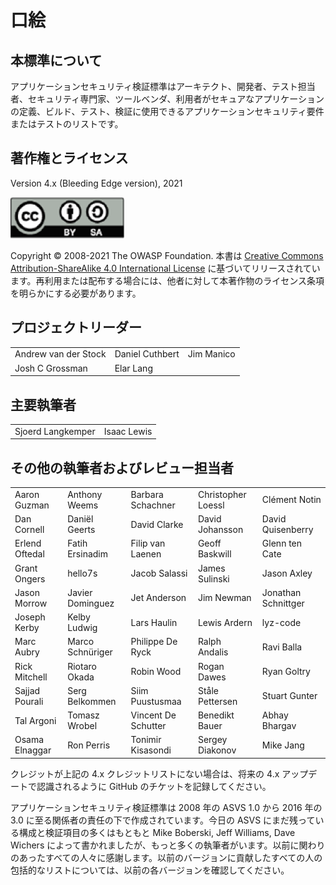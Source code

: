 # 口絵

## 本標準について

アプリケーションセキュリティ検証標準はアーキテクト、開発者、テスト担当者、セキュリティ専門家、ツールベンダ、利用者がセキュアなアプリケーションの定義、ビルド、テスト、検証に使用できるアプリケーションセキュリティ要件またはテストのリストです。

## 著作権とライセンス

Version 4.x (Bleeding Edge version), 2021

![license](../images/license.png)

Copyright © 2008-2021 The OWASP Foundation. 本書は [Creative Commons Attribution-ShareAlike 4.0 International License](https://creativecommons.org/licenses/by-sa/4.0/) に基づいてリリースされています。再利用または配布する場合には、他者に対して本著作物のライセンス条項を明らかにする必要があります。

## プロジェクトリーダー

|                      	|                 	|            	|
|----------------------	|-----------------	|------------	|
| Andrew van der Stock 	| Daniel Cuthbert 	| Jim Manico 	|
| Josh C Grossman      	| Elar Lang     	|            	|

## 主要執筆者

|                	|                	|
|----------------	|----------------	|
| Sjoerd Langkemper	| Isaac Lewis	 	|

## その他の執筆者およびレビュー担当者

|                	|                  	|                     	|                    	|                     	|
|----------------	|------------------	|---------------------	|--------------------	|---------------------	|
| Aaron Guzman   	| Anthony Weems    	| Barbara Schachner   	| Christopher Loessl 	| Clément Notin       	|
| Dan Cornell    	| Daniël Geerts    	| David Clarke        	| David Johansson    	| David Quisenberry   	|
| Erlend Oftedal 	| Fatih Ersinadim  	| Filip van Laenen    	| Geoff Baskwill     	| Glenn ten Cate      	|
| Grant Ongers   	| hello7s          	| Jacob Salassi       	| James Sulinski     	| Jason Axley         	|
| Jason Morrow   	| Javier Dominguez 	| Jet Anderson        	| Jim Newman         	| Jonathan Schnittger 	|
| Joseph Kerby   	| Kelby Ludwig     	| Lars Haulin         	| Lewis Ardern       	| lyz-code            	|
| Marc Aubry     	| Marco Schnüriger 	| Philippe De Ryck    	| Ralph Andalis      	| Ravi Balla          	|
| Rick Mitchell  	| Riotaro Okada    	| Robin Wood          	| Rogan Dawes        	| Ryan Goltry         	|
| Sajjad Pourali 	| Serg Belkommen   	| Siim Puustusmaa     	| Ståle Pettersen    	| Stuart Gunter       	|
| Tal Argoni     	| Tomasz Wrobel    	| Vincent De Schutter 	| Benedikt Bauer		| Abhay Bhargav       |
| Osama Elnaggar    | Ron Perris    	| Tonimir Kisasondi  	| Sergey Diakonov						| Mike Jang |

クレジットが上記の 4.x クレジットリストにない場合は、将来の 4.x アップデートで認識されるように GitHub のチケットを記録してください。

アプリケーションセキュリティ検証標準は 2008 年の ASVS 1.0 から 2016 年の 3.0 に至る関係者の責任の下で作成されています。今日の ASVS にまだ残っている構成と検証項目の多くはもともと Mike Boberski, Jeff Williams, Dave Wichers によって書かれましたが、もっと多くの執筆者がいます。以前に関わりのあったすべての人々に感謝します。以前のバージョンに貢献したすべての人の包括的なリストについては、以前の各バージョンを確認してください。
